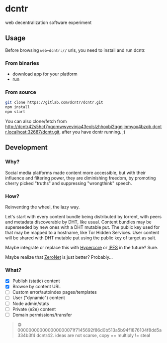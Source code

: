 # dcntr

web decentralization software experiment

## Usage

Before browsing `web+dcntr://` urls, you need to install and run dcntr.

### From binaries

- download app for your platform
- run

### From source

```bash
git clone https://gitlab.com/dcntr/dcntr.git
npm install
npm start
```

You can also clone/fetch from http://dcntr42s5hct7pqomwwyevinja43eolslzhhoxbi2qgnjinmyox4bzqb.dcntr.localhost:32687/dcntr.git, after you have dcntr running. ;)

## Development

### Why?

Social media platforms made content more accessible, but with their influence and filtering power, they are diminishing freedom, by promoting cherry picked "truths" and suppressing "wrongthink" speech.

### How?

Reinventing the wheel, the lazy way.

Let's start with every content bundle being distributed by torrent, with peers and metadata discoverable by DHT, like usual.
Content bundles may be superseeded by new ones with a DHT mutable put. The public key used for that may be mapped to a hostname, like Tor Hidden Services.
User content will be shared with DHT mutable put using the public key of target as salt.

Maybe integrate or replace this with [Hypercore](https://hypercore-protocol.org/) or [IPFS](https://ipfs.io/) in the future? Sure.

Maybe realize that [ZeroNet](https://zeronet.io/) is just better? Probably...

### What?

- [x] Publish (static) content
- [x] Browse by content URL
- [ ] Custom error/autoindex pages/templates
- [ ] User ("dynamic") content
- [ ] Node admin/stats
- [ ] Private (e2e) content
- [ ] Domain permissions/transfer

> 🄯 000000000000000000071f7145692f86d0b513a5b94f1876104f8dd5a334b3f4 dcntr42. ideas are not scarse, copy == multiply != steal
